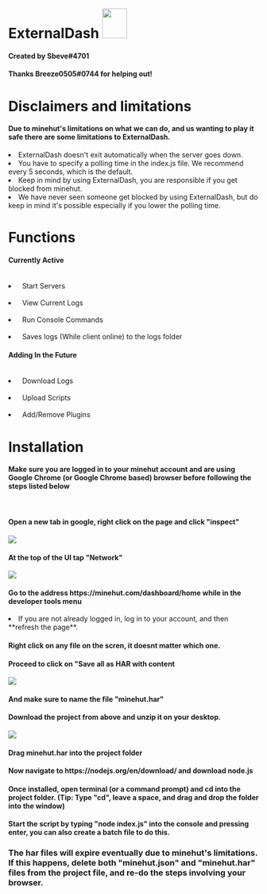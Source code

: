# ExternalDash <img src='https://media.discordapp.net/attachments/822820765737025577/827931529681961000/Flame3.png' width='50' height='60'></img>
<h4>Created by Sbeve#4701</h4>
<h4>Thanks Breeze0505#0744 for helping out!</h4>

 
# Disclaimers and limitations
<h4>Due to minehut's limitations on what we can do, and us wanting to play it safe there are some limitations to ExternalDash.</h4>
<li> ExternalDash doesn't exit automatically when the server goes down.</li>
<li> You have to specify a polling time in the index.js file. We recommend every 5 seconds, which is the default. </li>
<li> Keep in mind by using ExternalDash, you are responsible if you get blocked from minehut. </li>
<li> We have never seen someone get blocked by using ExternalDash, but do keep in mind it's possible especially if you lower the polling time. </li>

# Functions
 <h4>Currently Active</h4>
 <br>
 <li>&nbsp; Start Servers</li>
 <br>
 <li>&nbsp; View Current Logs</li>
 <br>
 <li>&nbsp; Run Console Commands</li>
 <br>
 <li>&nbsp; Saves logs (While client online) to the logs folder</li>
 <h4>Adding In the Future</h4>
 <br>
 <li> &nbsp; Download Logs</li>
 <br>
 <li> &nbsp; Upload Scripts</li>
 <br>
 <li> &nbsp; Add/Remove Plugins</li>

 # Installation
 <h4>Make sure you are logged in to your minehut account and are using Google Chrome (or Google Chrome based) browser before following the steps listed below</h4>
 <br>
  <h4>Open a new tab in google, right click on the page and click "inspect"</h4>
  <img src=https://user-images.githubusercontent.com/42012824/113481844-f45db600-94ac-11eb-8c92-96e6915c65b1.png></img>
  <h4>At the top of the UI tap "Network"</h4>
  <img src=https://user-images.githubusercontent.com/42012824/113481874-13f4de80-94ad-11eb-8632-c0e9b9a5f687.png></img>
  <h4>Go to the address https://minehut.com/dashboard/home while in the developer tools menu</h4>
  <li> If you are not already logged in, log in to your account, and then **refresh the page**.  </li>
  <h4>Right click on any file on the scren, it doesnt matter which one.</h4>
  <h4>Proceed to click on "Save all as HAR with content</h4>
  <img src=https://user-images.githubusercontent.com/42012824/113482035-d17fd180-94ad-11eb-968d-969c1d8bbae5.png></img>
  <h4>And make sure to name the file "minehut.har"</h4>
  <h4>Download the project from above and unzip it on your desktop.</h4>
  <img src=https://user-images.githubusercontent.com/42012824/113482087-0be96e80-94ae-11eb-92df-0f43ac68f1ac.png></img>
  <h4>Drag minehut.har into the project folder</h4>
  <h4>Now navigate to https://nodejs.org/en/download/ and download node.js</h4>
  <h4>Once installed, open terminal (or a command prompt) and cd into the project folder. (Tip: Type "cd", leave a space, and drag and drop the folder into the window)</h4>
  <h4>Start the script by typing "node index.js" into the console and pressing enter, you can also create a batch file to do this.</h4>
  <h3>The har files will expire eventually due to minehut's limitations. If this happens, delete both "minehut.json" and "minehut.har" files from the project file, and re-do the steps involving your browser.</h3>

